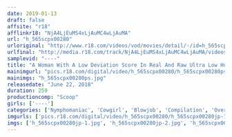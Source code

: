 ```yaml
---
date: 2019-01-13
draft: false
affsite: "r18"
afflinkr18: "NjA4LjEuMS4xLjAuMC4wLjAuMA"
url: "h_565scpx00280"
urloriginal: "http://www.r18.com/videos/vod/movies/detail/-/id=h_565scpx00280"
urlfinal: "http://media.r18.com/track/NjA4LjEuMS4xLjAuMC4wLjAuMA/videos/vod/movies/detail/-/id=h_565scpx00280"
samplevid: "----"
title: "A Woman With A Low Deviation Score In Real And Raw Ultra Low Hurdle Sex"
mainimgurl: "pics.r18.com/digital/video/h_565scpx00280/h_565scpx00280ps.jpg"
mainimgs: "h_565scpx00280ps.jpg"
releasedate: "June 22, 2018"
duration: 259
productioncomp: "Scoop"
girls: ['----']
categories: ['Nymphomaniac', 'Cowgirl', 'Blowjob', 'Compilation', 'Over 4 Hours', 'Hi-Def']
imgurls: ['pics.r18.com/digital/video/h_565scpx00280/h_565scpx00280jp-1.jpg', 'pics.r18.com/digital/video/h_565scpx00280/h_565scpx00280jp-2.jpg', 'pics.r18.com/digital/video/h_565scpx00280/h_565scpx00280jp-3.jpg', 'pics.r18.com/digital/video/h_565scpx00280/h_565scpx00280jp-4.jpg', 'pics.r18.com/digital/video/h_565scpx00280/h_565scpx00280jp-5.jpg', 'pics.r18.com/digital/video/h_565scpx00280/h_565scpx00280jp-6.jpg', 'pics.r18.com/digital/video/h_565scpx00280/h_565scpx00280jp-7.jpg', 'pics.r18.com/digital/video/h_565scpx00280/h_565scpx00280jp-8.jpg', 'pics.r18.com/digital/video/h_565scpx00280/h_565scpx00280jp-9.jpg', 'pics.r18.com/digital/video/h_565scpx00280/h_565scpx00280jp-10.jpg', 'pics.r18.com/digital/video/h_565scpx00280/h_565scpx00280jp-11.jpg', 'pics.r18.com/digital/video/h_565scpx00280/h_565scpx00280jp-12.jpg', 'pics.r18.com/digital/video/h_565scpx00280/h_565scpx00280jp-13.jpg', 'pics.r18.com/digital/video/h_565scpx00280/h_565scpx00280jp-14.jpg', 'pics.r18.com/digital/video/h_565scpx00280/h_565scpx00280jp-15.jpg', 'pics.r18.com/digital/video/h_565scpx00280/h_565scpx00280jp-16.jpg', 'pics.r18.com/digital/video/h_565scpx00280/h_565scpx00280jp-17.jpg', 'pics.r18.com/digital/video/h_565scpx00280/h_565scpx00280jp-18.jpg', 'pics.r18.com/digital/video/h_565scpx00280/h_565scpx00280jp-19.jpg', 'pics.r18.com/digital/video/h_565scpx00280/h_565scpx00280jp-20.jpg']
imgs: ['h_565scpx00280jp-1.jpg', 'h_565scpx00280jp-2.jpg', 'h_565scpx00280jp-3.jpg', 'h_565scpx00280jp-4.jpg', 'h_565scpx00280jp-5.jpg', 'h_565scpx00280jp-6.jpg', 'h_565scpx00280jp-7.jpg', 'h_565scpx00280jp-8.jpg', 'h_565scpx00280jp-9.jpg', 'h_565scpx00280jp-10.jpg', 'h_565scpx00280jp-11.jpg', 'h_565scpx00280jp-12.jpg', 'h_565scpx00280jp-13.jpg', 'h_565scpx00280jp-14.jpg', 'h_565scpx00280jp-15.jpg', 'h_565scpx00280jp-16.jpg', 'h_565scpx00280jp-17.jpg', 'h_565scpx00280jp-18.jpg', 'h_565scpx00280jp-19.jpg', 'h_565scpx00280jp-20.jpg']
---
```

